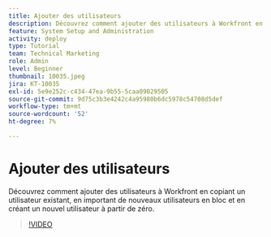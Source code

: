 ```yaml
---
title: Ajouter des utilisateurs
description: Découvrez comment ajouter des utilisateurs à Workfront en copiant un utilisateur existant, en important de nouveaux utilisateurs en bloc et en créant un nouvel utilisateur à partir de zéro.
feature: System Setup and Administration
activity: deploy
type: Tutorial
team: Technical Marketing
role: Admin
level: Beginner
thumbnail: 10035.jpeg
jira: KT-10035
exl-id: 5e9e252c-c434-47ea-9b55-5caa09029505
source-git-commit: 9d75c3b3e4242c4a95980b6dc5978c54708d5def
workflow-type: tm+mt
source-wordcount: '52'
ht-degree: 7%

---
```


# Ajouter des utilisateurs

Découvrez comment ajouter des utilisateurs à Workfront en copiant un utilisateur existant, en important de nouveaux utilisateurs en bloc et en créant un nouvel utilisateur à partir de zéro.

>[!VIDEO](https://video.tv.adobe.com/v/3427085/?quality=12&learn=on)

